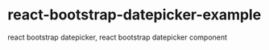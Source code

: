 # react-bootstrap-datepicker-example
react bootstrap datepicker, react bootstrap datepicker component
